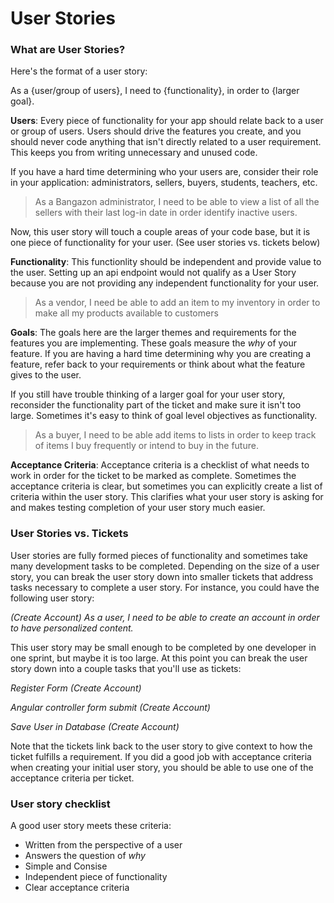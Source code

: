 # User Stories

### What are User Stories?

Here's the format of a user story:

As a {user/group of users}, I need to {functionality}, in order to {larger goal}.

**Users**: Every piece of functionality for your app should relate back to a user or group of users. Users should drive the features you create, and you should never code anything that isn't directly related to a user requirement. This keeps you from writing unnecessary and unused code.

If you have a hard time determining who your users are, consider their role in your application: administrators, sellers, buyers, students, teachers, etc. 

> As a Bangazon administrator, I need to be able to view a list of all the sellers with their last log-in date in order identify inactive users.

Now, this user story will touch a couple areas of your code base, but it is one piece of functionality for your user. (See user stories vs. tickets below)

**Functionality**: This functionlity should be independent and provide value to the user. Setting up an api endpoint would not qualify as a User Story because you are not providing any independent functionality for your user. 

> As a vendor, I need be able to add an item to my inventory in order to make all my products available to customers

**Goals**: The goals here are the larger themes and requirements for the features you are implementing. These goals measure the *why* of your feature. If you are having a hard time determining why you are creating a feature, refer back to your requirements or think about what the feature gives to the user.

If you still have trouble thinking of a larger goal for your user story, reconsider the functionality part of the ticket and make sure it isn't too large. Sometimes it's easy to think of goal level objectives as functionality.

> As a buyer, I need to be able add items to lists in order to keep track of items I buy frequently or intend to buy in the future.

**Acceptance Criteria**: Acceptance criteria is a checklist of what needs to work in order for the ticket to be marked as complete. Sometimes the acceptance criteria is clear, but sometimes you can explicitly create a list of criteria within the user story. This clarifies what your user story is asking for and makes testing completion of your user story much easier.

### User Stories vs. Tickets

User stories are fully formed pieces of functionality and sometimes take many development tasks to be completed. Depending on the size of a user story, you can break the user story down into smaller tickets that address tasks necessary to complete a user story. For instance, you could have the following user story:

*(Create Account) As a user, I need to be able to create an account in order to have personalized content.*

This user story may be small enough to be completed by one developer in one sprint, but maybe it is too large. At this point you can break the user story down into a couple tasks that you'll use as tickets:

*Register Form (Create Account)*

*Angular controller form submit (Create Account)*

*Save User in Database (Create Account)*

Note that the tickets link back to the user story to give context to how the ticket fulfills a requirement. If you did a good job with acceptance criteria when creating your initial user story, you should be able to use one of the acceptance criteria per ticket.

### User story checklist

A good user story meets these criteria:

* Written from the perspective of a user 
* Answers the question of *why* 
* Simple and Consise
* Independent piece of functionality
* Clear acceptance criteria
